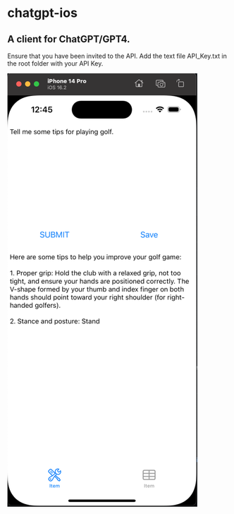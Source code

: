 # chatgpt-ios
## A client for ChatGPT/GPT4.

Ensure that you have been invited to the API.
Add the text file API_Key.txt in the root folder with your API Key.

![screenshot](screenshot.png)
